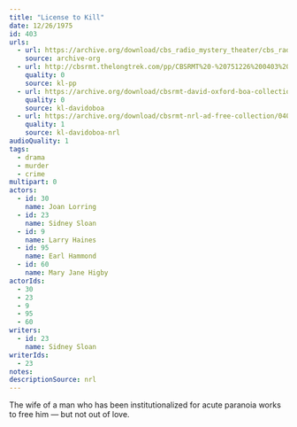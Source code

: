 ```yaml
---
title: "License to Kill"
date: 12/26/1975
id: 403
urls: 
  - url: https://archive.org/download/cbs_radio_mystery_theater/cbs_radio_mystery_theater-0401-0450.zip/cbs_radio_mystery_theater-0401-0450%2Fcbsrmt_0403_license_to_kill.mp3
    source: archive-org
  - url: http://cbsrmt.thelongtrek.com/pp/CBSRMT%20-%20751226%200403%20License%20to%20Kill_pp.mp3
    quality: 0
    source: kl-pp
  - url: https://archive.org/download/cbsrmt-david-oxford-boa-collection/CBSRMT-751226-0403-License-to-Kill-(128-44)_KIXI-{BoA}.mp3
    quality: 0
    source: kl-davidoboa
  - url: https://archive.org/download/cbsrmt-nrl-ad-free-collection/0403%20CBSRMT-751226-0403-License-to-Kill-(128-44)_KIXI-%7BBoA%7D%20(no%20ads).mp3
    quality: 1
    source: kl-davidoboa-nrl
audioQuality: 1
tags: 
  - drama
  - murder
  - crime
multipart: 0
actors:  
  - id: 30
    name: Joan Lorring  
  - id: 23
    name: Sidney Sloan  
  - id: 9
    name: Larry Haines  
  - id: 95
    name: Earl Hammond  
  - id: 60
    name: Mary Jane Higby
actorIds:  
  - 30  
  - 23  
  - 9  
  - 95  
  - 60
writers:  
  - id: 23
    name: Sidney Sloan
writerIds:  
  - 23
notes: 
descriptionSource: nrl
---
```

The wife of a man who has been institutionalized for acute paranoia works to free him — but not out of love. 
